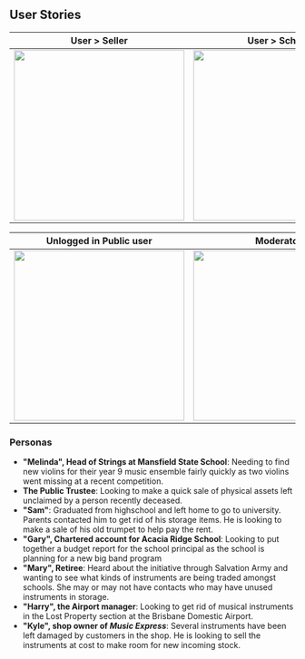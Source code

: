 ## User Stories

| User > Seller                                                                                       |                                            User > School                                            |
| --------------------------------------------------------------------------------------------------- | :-------------------------------------------------------------------------------------------------: |
| <img src="https://github.com/rachelwong/music/blob/master/resources/user_seller.png" width="300" /> | <img src="https://github.com/rachelwong/music/blob/master/resources/user_school.png" width="300" /> |

| Unlogged in Public user                                                                             |                                            Moderator                                             |
| --------------------------------------------------------------------------------------------------- | :----------------------------------------------------------------------------------------------: |
| <img src="https://github.com/rachelwong/music/blob/master/resources/user_public.png" width="300" /> | <img src="https://github.com/rachelwong/music/blob/master/resources/user_mod.png" width="300" /> |

### Personas

- **"Melinda", Head of Strings at Mansfield State School**: Needing to find new violins for their year 9 music ensemble fairly quickly as two violins went missing at a recent competition.
- **The Public Trustee**: Looking to make a quick sale of physical assets left unclaimed by a person recently deceased.
- **"Sam"**: Graduated from highschool and left home to go to university. Parents contacted him to get rid of his storage items. He is looking to make a sale of his old trumpet to help pay the rent.
- **"Gary", Chartered account for Acacia Ridge School**: Looking to put together a budget report for the school principal as the school is planning for a new big band program
- **"Mary", Retiree**: Heard about the initiative through Salvation Army and wanting to see what kinds of instruments are being traded amongst schools. She may or may not have contacts who may have unused instruments in storage.
- **"Harry", the Airport manager**: Looking to get rid of musical instruments in the Lost Property section at the Brisbane Domestic Airport.
- **"Kyle", shop owner of _Music Express_**: Several instruments have been left damaged by customers in the shop. He is looking to sell the instruments at cost to make room for new incoming stock.
